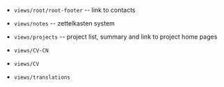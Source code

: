 - `views/root/root-footer` -- link to contacts

- `views/notes` -- zettelkasten system
- `views/projects` -- project list, summary and link to project home pages

- `views/CV-CN`
- `views/CV`

- `views/translations`
